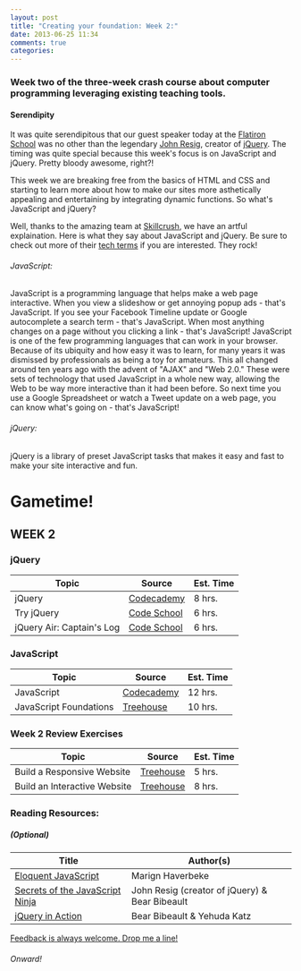 ```yaml
---
layout: post
title: "Creating your foundation: Week 2:"
date: 2013-06-25 11:34
comments: true
categories: 
---
```


### Week two of the three-week crash course about computer programming leveraging existing teaching tools.


#### Serendipity

It was quite serendipitous that our guest speaker today at the [Flatiron School](http://www.flatironschool.com) was no other than the legendary [John Resig](http://ejohn.org/), creator of [jQuery](http://jquery.com/). The timing was quite special because this week's focus is on JavaScript and jQuery. Pretty bloody awesome, right?! 

This week we are breaking free from the basics of HTML and CSS and starting to learn more about how to make our sites more asthetically appealing and entertaining by integrating dynamic functions. So what's JavaScript and jQuery? 

Well, thanks to the amazing team at [Skillcrush](http://www.skillcrush.com/terms/javascript.html), we have an artful explaination. Here is what they say about JavaScript and jQuery. Be sure to check out more of their [tech terms](http://skillcrush.com/terms/) if you are interested. They rock!

###### JavaScript:

JavaScript is a programming language that helps make a web page interactive.
When you view a slideshow or get annoying popup ads - that's JavaScript. If you see your Facebook Timeline update or Google autocomplete a search term - that's JavaScript.
When most anything changes on a page without you clicking a link - that's JavaScript!
JavaScript is one of the few programming languages that can work in your browser. Because of its ubiquity and how easy it was to learn, for many years it was dismissed by professionals as being a toy for amateurs.
This all changed around ten years ago with the advent of "AJAX" and "Web 2.0." These were sets of technology that used JavaScript in a whole new way, allowing the Web to be way more interactive than it had been before. So next time you use a Google Spreadsheet or watch a Tweet update on a web page, you can know what's going on - that's JavaScript!

###### jQuery:

jQuery is a library of preset JavaScript tasks that makes it easy and fast to make your site interactive and fun.

# Gametime!

## WEEK 2

### jQuery

| Topic                 | Source      | Est. Time |
|-----------------------|-------------|-----------|
| jQuery                | [Codecademy](http://www.codecademy.com/tracks/jquery)  | 8 hrs. |
| Try jQuery              | [Code School](http://www.codeschool.com/courses/try-jquery) | 6 hrs. |
| jQuery Air: Captain's Log    | [Code School](http://www.codeschool.com/courses/jquery-air-captains-log) | 6 hrs. |


### JavaScript

| Topic                 | Source      | Est. Time |
|-----------------------|-------------|-----------|
| JavaScript              | [Codecademy](http://www.codecademy.com/tracks/javascript)  | 12 hrs. |
| JavaScript Foundations       | [Treehouse](http://teamtreehouse.com/library/websites/javascript-foundations) | 10 hrs. |


### Week 2 Review Exercises

| Topic                 | Source      | Est. Time |
|-----------------------|-------------|-----------|
| Build a Responsive Website       | [Treehouse](http://teamtreehouse.com/library/websites/build-a-responsive-website)  | 5 hrs. |
| Build an Interactive Website    | [Treehouse](http://teamtreehouse.com/library/websites/build-an-interactive-website) | 8 hrs. |


### Reading Resources:
##### (Optional)

| Title                 | Author(s)      | 
|-----------------------|-------------|
| [Eloquent JavaScript](http://eloquentjavascript.net/) | Marign Haverbeke |
| [Secrets of the JavaScript Ninja](http://www.amazon.com/Secrets-JavaScript-Ninja-John-Resig/dp/193398869X)  | John Resig (creator of jQuery) & Bear Bibeault |
| [jQuery in Action](http://www.amazon.com/jQuery-Action-Second-Edition-Bibeault/dp/1935182323) | Bear Bibeault & Yehuda Katz |

[Feedback is always welcome. Drop me a line!](https://twitter.com/jcalebCollins)

###### Onward!